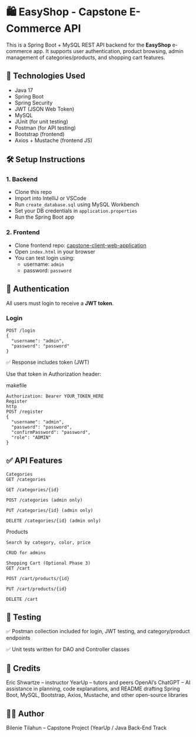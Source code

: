 # 🛍️ EasyShop - Capstone E-Commerce API

This is a Spring Boot + MySQL REST API backend for the **EasyShop** e-commerce app. It supports user authentication, product browsing, admin management of categories/products, and shopping cart features.

## 🚀 Technologies Used
- Java 17
- Spring Boot
- Spring Security
- JWT (JSON Web Token)
- MySQL
- JUnit (for unit testing)
- Postman (for API testing)
- Bootstrap (frontend)
- Axios + Mustache (frontend JS)

## 🛠️ Setup Instructions

### 1. Backend
- Clone this repo
- Import into IntelliJ or VSCode
- Run `create_database.sql` using MySQL Workbench
- Set your DB credentials in `application.properties`
- Run the Spring Boot app

### 2. Frontend
- Clone frontend repo: [capstone-client-web-application](https://github.com/Bilenie/capstone-client-web-application)
- Open `index.html` in your browser
- You can test login using:
  - username: `admin`
  - password: `password`

## 🔐 Authentication

All users must login to receive a **JWT token**.

### Login
```http
POST /login
{
  "username": "admin",
  "password": "password"
}
```
✅ Response includes token (JWT)

Use that token in Authorization header:

makefile
```
Authorization: Bearer YOUR_TOKEN_HERE
Register
http
POST /register
{
  "username": "admin",
  "password": "password",
  "confirmPassword": "password",
  "role": "ADMIN"
}
```
## ✅ API Features
```
Categories
GET /categories

GET /categories/{id}

POST /categories (admin only)

PUT /categories/{id} (admin only)

DELETE /categories/{id} (admin only)
```
Products
```
Search by category, color, price

CRUD for admins

Shopping Cart (Optional Phase 3)
GET /cart

POST /cart/products/{id}

PUT /cart/products/{id}

DELETE /cart
```
## 🧪 Testing

✅ Postman collection included for login, JWT testing, and category/product endpoints

✅ Unit tests written for DAO and Controller classes

## 🙏 Credits

Eric Shwartze – instructor
YearUp – tutors and peers
OpenAI’s ChatGPT – AI assistance in planning, code explanations, and README drafting
Spring Boot, MySQL, Bootstrap, Axios, Mustache, and other open-source libraries

## 👩‍💻 Author
Bilenie Tilahun – Capstone Project (YearUp / Java Back-End Track
